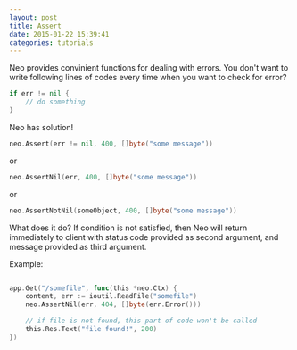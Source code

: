 ```yaml
---
layout: post
title: Assert
date: 2015-01-22 15:39:41
categories: tutorials
---
```


Neo provides convinient functions for dealing with errors.
You don't want to write following lines of codes every time when you want to check for error?

```Go
if err != nil {
    // do something
}
```

Neo has solution!

```Go
neo.Assert(err != nil, 400, []byte("some message"))
```

or

```Go
neo.AssertNil(err, 400, []byte("some message"))
```

or

```Go
neo.AssertNotNil(someObject, 400, []byte("some message"))
```

What does it do?
If condition is not satisfied, then Neo will return immediately to client with status code provided as second argument, and message provided as third argument.

Example:

```Go

app.Get("/somefile", func(this *neo.Ctx) {
    content, err := ioutil.ReadFile("somefile")
    neo.AssertNil(err, 404, []byte(err.Error()))

    // if file is not found, this part of code won't be called
    this.Res.Text("file found!", 200)
})
```